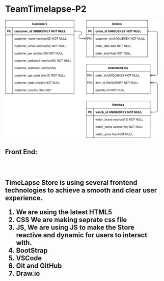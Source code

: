 # TeamTimelapse-P2

![TimeLapse ERD](TimeLapse.ERD.svg)

<h2>Front End:<h2>
<br>

TimeLapse Store is using several frontend technologies to achieve a smooth and clear user experience.


1. <HTML5> We are using the latest HTML5
2. CSS We are making seprate css file
3. JS, We are using JS to make the Store reactive and dynamic for users to interact with.
4. BootStrap
5. VSCode
6. Git and GitHub
7. Draw.io
